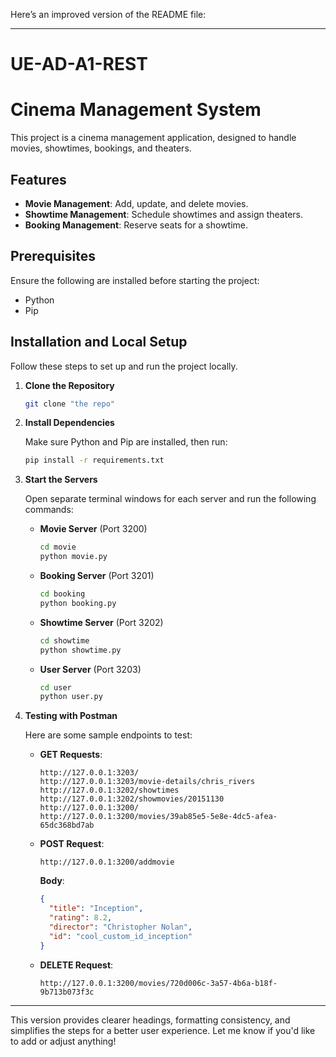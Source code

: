 Here’s an improved version of the README file:

---

# UE-AD-A1-REST

# Cinema Management System

This project is a cinema management application, designed to handle movies, showtimes, bookings, and theaters.

## Features

- **Movie Management**: Add, update, and delete movies.
- **Showtime Management**: Schedule showtimes and assign theaters.
- **Booking Management**: Reserve seats for a showtime.

## Prerequisites

Ensure the following are installed before starting the project:

- Python
- Pip

## Installation and Local Setup

Follow these steps to set up and run the project locally.

1. **Clone the Repository**

   ```bash
   git clone "the repo"
   ```

2. **Install Dependencies**

   Make sure Python and Pip are installed, then run:
   
   ```bash
   pip install -r requirements.txt
   ```

3. **Start the Servers**

   Open separate terminal windows for each server and run the following commands:

   - **Movie Server** (Port 3200)
     ```bash
     cd movie
     python movie.py 
     ```

   - **Booking Server** (Port 3201)
     ```bash
     cd booking
     python booking.py 
     ```

   - **Showtime Server** (Port 3202)
     ```bash
     cd showtime
     python showtime.py 
     ```

   - **User Server** (Port 3203)
     ```bash
     cd user
     python user.py 
     ```

4. **Testing with Postman**

   Here are some sample endpoints to test:

   - **GET Requests**:
     ```
     http://127.0.0.1:3203/
     http://127.0.0.1:3203/movie-details/chris_rivers
     http://127.0.0.1:3202/showtimes
     http://127.0.0.1:3202/showmovies/20151130
     http://127.0.0.1:3200/
     http://127.0.0.1:3200/movies/39ab85e5-5e8e-4dc5-afea-65dc368bd7ab
     ```

   - **POST Request**:
     ```
     http://127.0.0.1:3200/addmovie
     ```
     **Body**:
     ```json
     {
       "title": "Inception",
       "rating": 8.2,
       "director": "Christopher Nolan",
       "id": "cool_custom_id_inception"
     }
     ```

   - **DELETE Request**:
     ```
     http://127.0.0.1:3200/movies/720d006c-3a57-4b6a-b18f-9b713b073f3c
     ```

---

This version provides clearer headings, formatting consistency, and simplifies the steps for a better user experience. Let me know if you'd like to add or adjust anything!